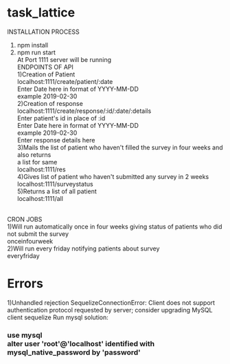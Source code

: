 # task_lattice
INSTALLATION PROCESS
1) npm install
2) npm run start<br>
At Port 1111 server will be running<br>
ENDPOINTS OF API<br>
1)Creation of Patient<br>
localhost:1111/create/patient/:date<br>
Enter Date here in format of YYYY-MM-DD<br>
example 2019-02-30<br>
2)Creation of response<br>
localhost:1111/create/response/:id/:date/:details<br>
Enter patient's id in place of :id <br>
Enter Date here in format of YYYY-MM-DD<br>
example 2019-02-30<br>
Enter response details here<br>
3)Mails the list of patient who haven't filled the survey in four weeks and also returns<br>
a list for same<br>
localhost:1111/res<br>
4)Gives list of patient who haven't submitted any survey in 2 weeks<br>
localhost:1111/surveystatus<br>
5)Returns a list of all patient<br>
localhost:1111/all<br>
<br>
CRON JOBS<br>
1)Will run automatically once in four weeks giving status of patients who did not submit the survey<br>
onceinfourweek<br>
2)Will run every friday notifying patients about survey<br>
everyfriday<br>

<h1>Errors</h1>
1)Unhandled rejection SequelizeConnectionError: Client does not support authentication protocol requested by server; consider upgrading MySQL client sequelize
Run mysql
solution:<h3>use mysql<br>
alter user 'root'@'localhost' identified with mysql_native_password by 'password' </h3>

